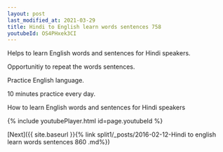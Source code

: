 ```yaml
---
layout: post
last_modified_at: 2021-03-29
title: Hindi to English learn words sentences 758 
youtubeId: OS4PHxek3CI
---
```

 
 
Helps to learn English words and sentences for Hindi speakers.

Opportunitiy to repeat the words sentences. 

Practice English language. 
 
10 minutes practice every day. 
 
How to learn English words and sentences for Hindi speakers 
 
{% include youtubePlayer.html id=page.youtubeId %}
 
 
[Next]({{ site.baseurl }}{% link  split1/_posts/2016-02-12-Hindi to english learn words sentences 860 .md%})
 
